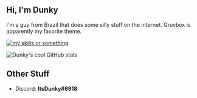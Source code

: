 ## Hi, I'm Dunky
I'm a guy from Brazil that does some silly stuff on the internet.
Gruvbox is apparently my favorite theme.

[![my skills or something](https://skillicons.dev/icons?i=ts,js,deno,cs,dotnet,vscode,godot&perline=3)](https://skillicons.dev)

![Dunky's cool GitHub stats](https://github-readme-stats.vercel.app/api?username=itsDunky&count_private=true&show_icons=true&theme=gruvbox)

## Other Stuff
- Discord: **ItsDunky#6918**

